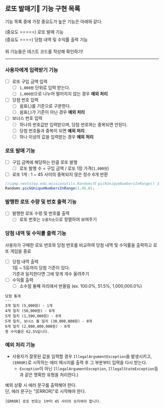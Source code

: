 ## 로또 발매기💸 기능 구현 목록

기능 목록 중에 가장 중요도가 높은 기능은 아래와 같다.

(중요도 ⭐⭐⭐⭐⭐) 로또 발매 기능   
(중요도 ⭐⭐⭐⭐) 당첨 내역 및 수익률 출력 기능

위 기능들은 테스트 코드를 작성해 확인하기!

------------------------------

### 사용자에게 입력받기 기능

- [ ] 로또 구입 금액 입력
    - [ ] `1,000원` 단위로 입력 받는다.
    - [ ] `1,000원`으로 나누어 떨어지지 않는 경우 **예외 처리**
- [ ] 당첨 번호 입력
    - [ ] 쉼표(,)를 기준으로 구분한다.
    - [ ] 쉼표(,)가 기준이 아닌 경우 **예외 처리**
- [ ] 보너스 번호 입력
    - [ ] 하나의 번호값만 입력받으며, 당첨 번호와는 중복되면 안된다.
    - [ ] 당첨 번호들과 중복이 되면 **예외 처리**
    - [ ] 하나 이상의 값을 입력받는 경우 **예외 처리**

### 로또 발매 기능

- [ ] 구입 금액에 해당하는 만큼 로또 발행
    - [ ] 로또 발행 수 = 구입 금액 / 로또 1장 가격(`1,000원`)
- [ ] 로또 1개 : 1 ~ 45 사이의 중복되지 않은 정수 6개 반환

```java
//camp.nextstep.edu.missionutils.Randoms의 pickUniqueNumbersInRange() 활용
Randoms.pickUniqueNumbersInRange(1,45,6);
```

### 발행한 로또 수량 및 번호 출력 기능

- [ ] 발행한 로또 수량 및 번호를 출력
    - [ ] 로또 번호는 `오름차순`으로 정렬하여 보여주기

### 당첨 내역 및 수익률 출력 기능

사용자가 구매한 로또 번호와 당첨 번호를 비교하여 당첨 내역 및 수익률을 출력하고 로또 게임을 종료

- [ ] 당첨 내역 출력  
  1등 ~ 5등까지 당첨 기준이 있다.  
  기준과 일치한다면 그에 맞게 개수 올려주기
- [ ] 수익률 출력
    - [ ] 소수점 둘째 자리에서 반올림 (ex. 100.0%, 51.5%, 1,000,000.0%)

```
당첨 통계
---
3개 일치 (5,000원) - 1개
4개 일치 (50,000원) - 0개
5개 일치 (1,500,000원) - 0개
5개 일치, 보너스 볼 일치 (30,000,000원) - 0개
6개 일치 (2,000,000,000원) - 0개
총 수익률은 62.5%입니다.
```

### 예외 처리 기능

- 사용자가 잘못된 값을 입력할 경우 `IllegalArgumentException`을 발생시키고, `[ERROR]`로 시작하는 에러 메시지를 출력 후 그 부분부터 입력을 다시 받는다.
    - `Exception`이 아닌 `IllegalArgumentException`, `IllegalStateException`등과 같은 명확한 유형을 처리한다.)

예외 상황 시 에러 문구를 출력해야 한다.  
단, 에러 문구는 "[ERROR]"로 시작해야 한다.

```
[ERROR] 로또 번호는 1부터 45 사이의 숫자여야 합니다.
```
